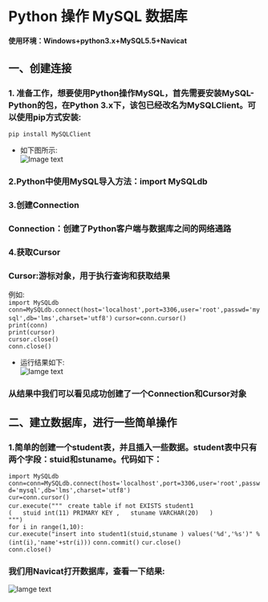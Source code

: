 # Python 操作 MySQL 数据库  
#### 使用环境：Windows+python3.x+MySQL5.5+Navicat  
## 一、创建连接
### 1. 准备工作，想要使用Python操作MySQL，首先需要安装MySQL-Python的包，在Python 3.x下，该包已经改名为MySQLClient。可以使用pip方式安装:  
    pip install MySQLClient  
* 如下图所示:  
![Image text](https://github.com/gorgeousCa/Dayup/blob/master/MySQL/20190303204126.png)
### 2.Python中使用MySQL导入方法：import MySQLdb
### 3.创建Connection
### Connection：创建了Python客户端与数据库之间的网络通路
### 4.获取Cursor
### Cursor:游标对象，用于执行查询和获取结果
 例如:  
 `import MySQLdb`
 `conn=MySQLdb.connect(host='localhost',port=3306,user='root',passwd='mysql',db='lms',charset='utf8')` 
 `cursor=conn.cursor()`  
    `print(conn)`    
    `print(cursor) `   
 `cursor.close()`    
 `conn.close()`    
* 运行结果如下:  
 ![Iamge text](https://github.com/gorgeousCa/Dayup/blob/master/MySQL/20190303211447.png)
 ### 从结果中我们可以看见成功创建了一个Connection和Cursor对象
 ## 二、建立数据库，进行一些简单操作
 ### 1.简单的创建一个student表，并且插入一些数据。student表中只有两个字段：stuid和stuname。代码如下：  
 `import MySQLdb`  
`conn=conn=MySQLdb.connect(host='localhost',port=3306,user='root',passwd='mysql',db='lms',charset='utf8')`  
`cur=conn.cursor()`  
`cur.execute(""" ` 
`create table if not EXISTS student1`  
`(  
  stuid int(11) PRIMARY KEY ,  
  stuname VARCHAR(20)  
)`  
`""")`  
`for i in range(1,10):`  
   `cur.execute("insert into student1(stuid,stuname ) values('%d','%s')" %(int(i),'name'+str(i)))`
`conn.commit()` 
`cur.close()`  
`conn.close()` 
### 我们用Navicat打开数据库，查看一下结果:
![Iamge text](https://github.com/gorgeousCa/Dayup/tree/master/MySQL/1.png)



 
 



